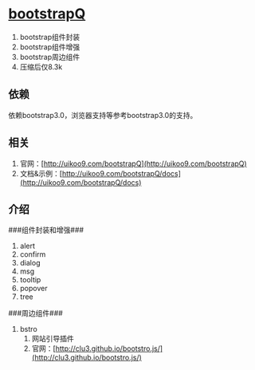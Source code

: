 [bootstrapQ](http://uikoo9.com/bootstrapQ)
==========================================
1. bootstrap组件封装
2. bootstrap组件增强
3. bootstrap周边组件
4. 压缩后仅8.3k

依赖
---
依赖bootstrap3.0，浏览器支持等参考bootstrap3.0的支持。

相关
---
1. 官网：[http://uikoo9.com/bootstrapQ](http://uikoo9.com/bootstrapQ)
2. 文档&示例：[http://uikoo9.com/bootstrapQ/docs](http://uikoo9.com/bootstrapQ/docs)

介绍
---

###组件封装和增强###
1. alert
2. confirm
3. dialog
4. msg
5. tooltip
6. popover
7. tree

###周边组件###
1. bstro
	1. 网站引导插件
	2. 官网：[http://clu3.github.io/bootstro.js/](http://clu3.github.io/bootstro.js/)






